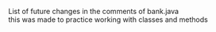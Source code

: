        
  List of future changes in the comments of bank.java       
         this was made to practice working with classes and methods       
